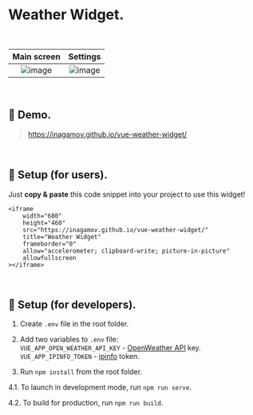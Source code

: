 # Weather Widget.

<br/>

Main screen             |  Settings
:-------------------------:|:-------------------------:
![image](https://user-images.githubusercontent.com/69040554/183245278-c2a07198-d54e-44c5-a08e-4d2e13a1ce64.png)  |  ![image](https://user-images.githubusercontent.com/69040554/183245320-895fa497-b212-4e68-8d08-be10040d78ac.png)

<br/>

## 📍 Demo.

> https://inagamov.github.io/vue-weather-widget/

<br/>

## 📍 Setup (for users).

Just <b>copy & paste</b> this code snippet into your project to use this widget!

```
<iframe
	width="680"
	height="460"
	src="https://inagamov.github.io/vue-weather-widget/"
	title="Weather Widget"
	frameborder="0"
	allow="accelerometer; clipboard-write; picture-in-picture"
	allowfullscreen
></iframe>
```

<br/>

## 📍 Setup (for developers).

1. Create `.env` file in the root folder.

2. Add two variables to `.env` file: <br/>
`VUE_APP_OPEN_WEATHER_API_KEY` - [OpenWeather API](https://openweathermap.org/api) key.<br/>
`VUE_APP_IPINFO_TOKEN` - [ipinfo](https://ipinfo.io/) token.

3. Run `npm install` from the root folder.

4.1. To launch in development mode, run `npm run serve`.

4.2. To build for production, run `npm run build`.
